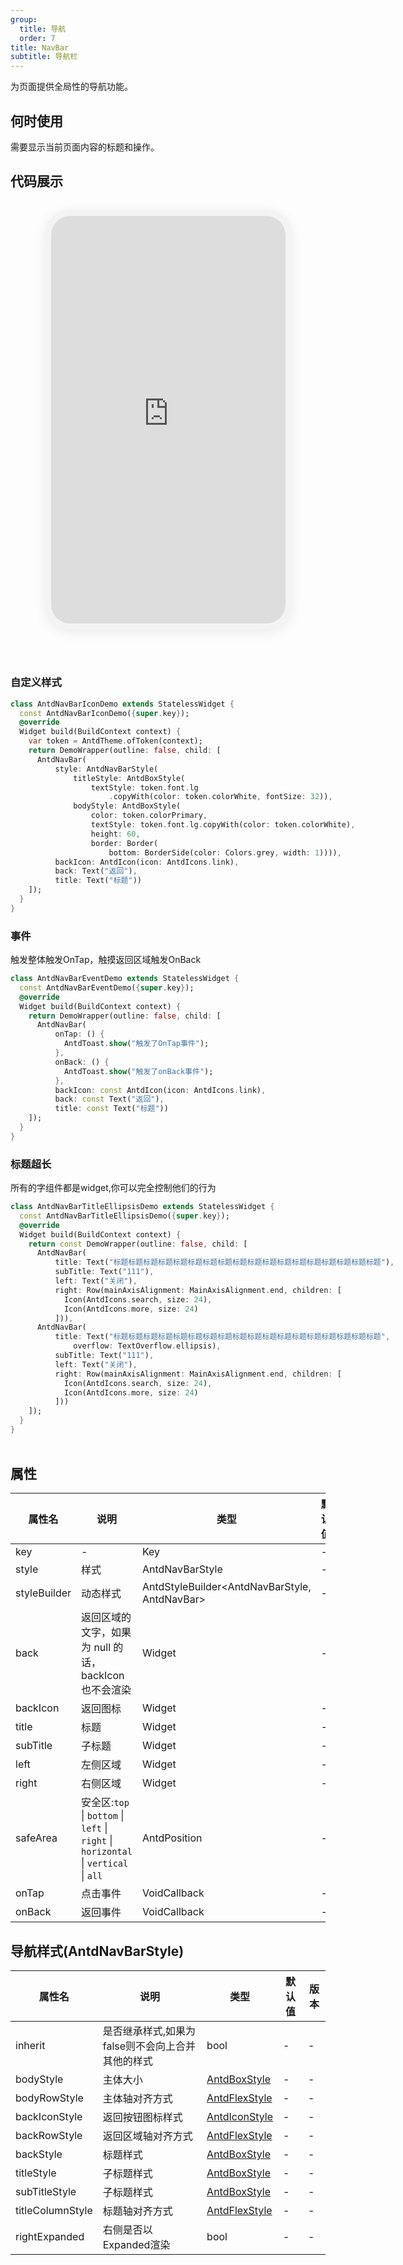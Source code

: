 ```yaml
---
group:
  title: 导航
  order: 7
title: NavBar
subtitle: 导航栏
---
```

为页面提供全局性的导航功能。
## 何时使用
需要显示当前页面内容的标题和操作。

## 代码展示

<div class='preview-container'>
<div class='phone-preview'>
<iframe src='https://opensourcenocode.github.io/antd-flutter?target=AntdNavBar'></iframe>
</div>
<div style='flex: 1;'>

### 自定义样式


```dart
class AntdNavBarIconDemo extends StatelessWidget {
  const AntdNavBarIconDemo({super.key});
  @override
  Widget build(BuildContext context) {
    var token = AntdTheme.ofToken(context);
    return DemoWrapper(outline: false, child: [
      AntdNavBar(
          style: AntdNavBarStyle(
              titleStyle: AntdBoxStyle(
                  textStyle: token.font.lg
                      .copyWith(color: token.colorWhite, fontSize: 32)),
              bodyStyle: AntdBoxStyle(
                  color: token.colorPrimary,
                  textStyle: token.font.lg.copyWith(color: token.colorWhite),
                  height: 60,
                  border: Border(
                      bottom: BorderSide(color: Colors.grey, width: 1)))),
          backIcon: AntdIcon(icon: AntdIcons.link),
          back: Text("返回"),
          title: Text("标题"))
    ]);
  }
}

```

### 事件

触发整体触发OnTap，触摸返回区域触发OnBack

```dart
class AntdNavBarEventDemo extends StatelessWidget {
  const AntdNavBarEventDemo({super.key});
  @override
  Widget build(BuildContext context) {
    return DemoWrapper(outline: false, child: [
      AntdNavBar(
          onTap: () {
            AntdToast.show("触发了OnTap事件");
          },
          onBack: () {
            AntdToast.show("触发了onBack事件");
          },
          backIcon: const AntdIcon(icon: AntdIcons.link),
          back: const Text("返回"),
          title: const Text("标题"))
    ]);
  }
}

```

### 标题超长

所有的字组件都是widget,你可以完全控制他们的行为

```dart
class AntdNavBarTitleEllipsisDemo extends StatelessWidget {
  const AntdNavBarTitleEllipsisDemo({super.key});
  @override
  Widget build(BuildContext context) {
    return const DemoWrapper(outline: false, child: [
      AntdNavBar(
          title: Text("标题标题标题标题标题标题标题标题标题标题标题标题标题标题标题标题标题标题"),
          subTitle: Text("111"),
          left: Text("关闭"),
          right: Row(mainAxisAlignment: MainAxisAlignment.end, children: [
            Icon(AntdIcons.search, size: 24),
            Icon(AntdIcons.more, size: 24)
          ])),
      AntdNavBar(
          title: Text("标题标题标题标题标题标题标题标题标题标题标题标题标题标题标题标题标题标题",
              overflow: TextOverflow.ellipsis),
          subTitle: Text("111"),
          left: Text("关闭"),
          right: Row(mainAxisAlignment: MainAxisAlignment.end, children: [
            Icon(AntdIcons.search, size: 24),
            Icon(AntdIcons.more, size: 24)
          ]))
    ]);
  }
}

```

</div>
</div>

  <style>
.preview-container {
  display: flex;
  gap: 24px;
  margin: 32px 0;
  align-items: start;
}

.phone-preview {
  min-width: 375px;
  max-width: 375px;
  border: 10px solid #f3f3f3;
  border-radius: 40px;
  background: #fff;
  box-shadow: 0 4px 20px rgba(0, 0, 0, 0.08);
  overflow: hidden;
  height: 652px;
  width: 393px;
  position: sticky;
  top: 80px;
}

.phone-preview iframe {
  width: 100%;
  height: 100%;
  border: none;
}

.code-block {
  max-height: 100%;
  margin: 16px 0;
  overflow-y: scroll;
}

.dumi-default-source-code {
  margin: 0 !important;
}

.markdown .dumi-default-source-code >pre.prism-code {
  padding: 12px !important;
  font-size: 12px !important;
}

@media (max-width: 960px) {
  .preview-container {
    flex-direction: column;
  }
  
  .phone-preview {
    width: 100%;
    max-width: 375px;
    margin: 0 auto 24px;
    position: static;
  }
}

/* Dart 代码高亮主题 - 基于 VS Code 暗色主题优化 */
.prism-code {
  display: block;
  overflow-x: auto;
  padding: 1em;
  border-radius: 6px;
  font-family: 'Fira Code', 'Consolas', 'Monaco', monospace;
  font-size: 14px;
  line-height: 1.5;
  color: #d4d4d4;
  background: #1e1e1e;
}

/* 基础元素 */
.prism-code .hljs-keyword { color: #569cd6; font-weight: bold; }          /* 关键字 */
.prism-code .hljs-built_in { color: #4ec9b0; }                           /* 内置类型 */
.prism-code .hljs-type { color: #4ec9b0; }                               /* 类型声明 */
.prism-code .hljs-literal { color: #569cd6; }                            /* 字面量 */
.prism-code .hljs-number { color: #b5cea8; }                             /* 数字 */
.prism-code .hljs-string { color: #ce9178; }                             /* 字符串 */
.prism-code .hljs-comment { color: #6a9955; font-style: italic; }        /* 注释 */
.prism-code .hljs-meta { color: #9b9b9b; }                               /* 元信息 */

/* Dart 特有元素 */
.prism-code .hljs-constant { color: #4fc1ff; }                           /* const/final */
.prism-code .hljs-function { color: #dcdcaa; }                           /* 函数名 */
.prism-code .hljs-title.class_ { color: #4ec9b0; text-decoration: underline; } /* 类名 */
.prism-code .hljs-params { color: #9cdcfe; }                             /* 参数 */
.prism-code .hljs-variable { color: #9cdcfe; }                           /* 变量 */
.prism-code .hljs-annotation { color: #d4d4d4; background: #3a3a3a; }    /* 注解 */
.prism-code .hljs-punctuation { color: #d4d4d4; }                        /* 标点符号 */

/* 特殊增强 */
.prism-code .hljs-constructor { color: #c586c0; }                        /* 构造函数 */
.prism-code .hljs-named-parameter { color: #9cdcfe; font-style: italic; }/* 命名参数 */
.prism-code .hljs-generic { color: #4ec9b0; opacity: 0.8; }              /* 泛型符号 */
.prism-code .hljs-typedef { color: #4ec9b0; text-decoration: underline; }/* typedef */

/* 行号样式 (可选) */
.prism-code .hljs-ln-numbers {
  color: #858585;
  text-align: right;
  padding-right: 12px;
}
</style>

## 属性
| 属性名 | 说明 | 类型 | 默认值 | 版本 |
| --- | --- | --- | --- | --- |
| key | - | Key | - | - |
| style | 样式 | AntdNavBarStyle | - | - |
| styleBuilder | 动态样式 | AntdStyleBuilder&lt;AntdNavBarStyle, AntdNavBar&gt; | - | - |
| back | 返回区域的文字，如果为 null 的话，backIcon 也不会渲染 | Widget | - | - |
| backIcon | 返回图标 | Widget | - | - |
| title | 标题 | Widget | - | - |
| subTitle | 子标题 | Widget | - | - |
| left | 左侧区域 | Widget | - | - |
| right | 右侧区域 | Widget | - | - |
| safeArea | 安全区:`top` \| `bottom` \| `left` \| `right` \| `horizontal` \| `vertical` \| `all` | AntdPosition | - | - |
| onTap | 点击事件 | VoidCallback | - | - |
| onBack | 返回事件 | VoidCallback | - | - |


## 导航样式(AntdNavBarStyle) <a id='AntdNavBarStyle'></a>
| 属性名 | 说明 | 类型 | 默认值 | 版本 |
| --- | --- | --- | --- | --- |
| inherit | 是否继承样式,如果为false则不会向上合并其他的样式 | bool | - | - |
| bodyStyle | 主体大小 | [AntdBoxStyle](../components/antd-box/#AntdBoxStyle) | - | - |
| bodyRowStyle | 主体轴对齐方式 | [AntdFlexStyle](../components/antd-flex/#AntdFlexStyle) | - | - |
| backIconStyle | 返回按钮图标样式 | [AntdIconStyle](../components/antd-icon/#AntdIconStyle) | - | - |
| backRowStyle | 返回区域轴对齐方式 | [AntdFlexStyle](../components/antd-flex/#AntdFlexStyle) | - | - |
| backStyle | 标题样式 | [AntdBoxStyle](../components/antd-box/#AntdBoxStyle) | - | - |
| titleStyle | 子标题样式 | [AntdBoxStyle](../components/antd-box/#AntdBoxStyle) | - | - |
| subTitleStyle | 子标题样式 | [AntdBoxStyle](../components/antd-box/#AntdBoxStyle) | - | - |
| titleColumnStyle | 标题轴对齐方式 | [AntdFlexStyle](../components/antd-flex/#AntdFlexStyle) | - | - |
| rightExpanded | 右侧是否以Expanded渲染 | bool | - | - |


